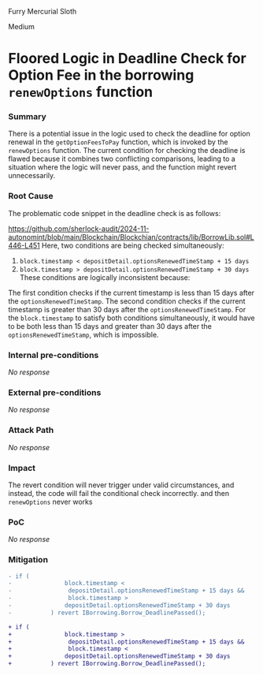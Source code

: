 Furry Mercurial Sloth

Medium

# Floored Logic in Deadline Check for Option Fee in the borrowing `renewOptions` function

### Summary

There is a potential issue in the logic used to check the deadline for option renewal in the `getOptionFeesToPay` function, which is invoked by the `renewOptions` function. The current condition for checking the deadline is flawed because it combines two conflicting comparisons, leading to a situation where the logic will never pass, and the function might revert unnecessarily.

### Root Cause

The problematic code snippet in the deadline check is as follows:

https://github.com/sherlock-audit/2024-11-autonomint/blob/main/Blockchain/Blockchian/contracts/lib/BorrowLib.sol#L446-L451
Here, two conditions are being checked simultaneously:

1. `block.timestamp < depositDetail.optionsRenewedTimeStamp + 15 days`
2. `block.timestamp > depositDetail.optionsRenewedTimeStamp + 30 days`
These conditions are logically inconsistent because:

The first condition checks if the current timestamp is less than 15 days after the `optionsRenewedTimeStamp`.
The second condition checks if the current timestamp is greater than 30 days after the `optionsRenewedTimeStamp`.
For the `block.timestamp` to satisfy both conditions simultaneously, it would have to be both less than 15 days and greater than 30 days after the `optionsRenewedTimeStamp`, which is impossible.



### Internal pre-conditions

_No response_

### External pre-conditions

_No response_

### Attack Path

_No response_

### Impact

The revert condition will never trigger under valid circumstances, and instead, the code will fail the conditional check incorrectly. and then `renewOptions` never works

### PoC

_No response_

### Mitigation

```diff
- if (
-               block.timestamp <
-                depositDetail.optionsRenewedTimeStamp + 15 days &&
-                block.timestamp >
-               depositDetail.optionsRenewedTimeStamp + 30 days
-           ) revert IBorrowing.Borrow_DeadlinePassed();

+ if (
+               block.timestamp >
+                depositDetail.optionsRenewedTimeStamp + 15 days &&
+                block.timestamp <
+               depositDetail.optionsRenewedTimeStamp + 30 days
+           ) revert IBorrowing.Borrow_DeadlinePassed();
```